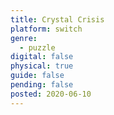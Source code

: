 ```yaml
---
title: Crystal Crisis
platform: switch
genre:
  - puzzle
digital: false
physical: true
guide: false
pending: false
posted: 2020-06-10
---
```

